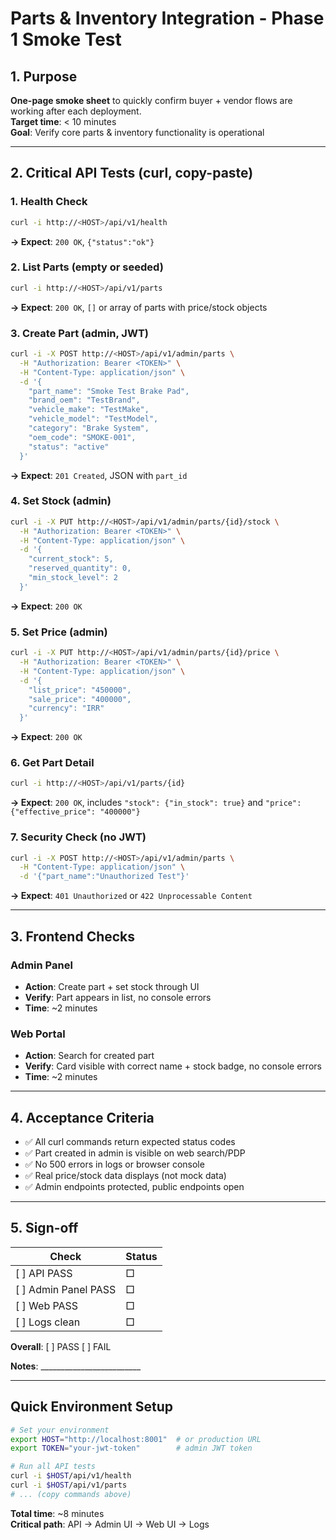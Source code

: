 # Parts & Inventory Integration - Phase 1 Smoke Test

## 1. Purpose

**One-page smoke sheet** to quickly confirm buyer + vendor flows are working after each deployment.  
**Target time**: < 10 minutes  
**Goal**: Verify core parts & inventory functionality is operational

---

## 2. Critical API Tests (curl, copy-paste)

### 1. Health Check
```bash
curl -i http://<HOST>/api/v1/health
```
**→ Expect**: `200 OK`, `{"status":"ok"}`

### 2. List Parts (empty or seeded)
```bash
curl -i http://<HOST>/api/v1/parts
```
**→ Expect**: `200 OK`, `[]` or array of parts with price/stock objects

### 3. Create Part (admin, JWT)
```bash
curl -i -X POST http://<HOST>/api/v1/admin/parts \
  -H "Authorization: Bearer <TOKEN>" \
  -H "Content-Type: application/json" \
  -d '{
    "part_name": "Smoke Test Brake Pad",
    "brand_oem": "TestBrand",
    "vehicle_make": "TestMake",
    "vehicle_model": "TestModel",
    "category": "Brake System",
    "oem_code": "SMOKE-001",
    "status": "active"
  }'
```
**→ Expect**: `201 Created`, JSON with `part_id`

### 4. Set Stock (admin)
```bash
curl -i -X PUT http://<HOST>/api/v1/admin/parts/{id}/stock \
  -H "Authorization: Bearer <TOKEN>" \
  -H "Content-Type: application/json" \
  -d '{
    "current_stock": 5,
    "reserved_quantity": 0,
    "min_stock_level": 2
  }'
```
**→ Expect**: `200 OK`

### 5. Set Price (admin)
```bash
curl -i -X PUT http://<HOST>/api/v1/admin/parts/{id}/price \
  -H "Authorization: Bearer <TOKEN>" \
  -H "Content-Type: application/json" \
  -d '{
    "list_price": "450000",
    "sale_price": "400000",
    "currency": "IRR"
  }'
```
**→ Expect**: `200 OK`

### 6. Get Part Detail
```bash
curl -i http://<HOST>/api/v1/parts/{id}
```
**→ Expect**: `200 OK`, includes `"stock": {"in_stock": true}` and `"price": {"effective_price": "400000"}`

### 7. Security Check (no JWT)
```bash
curl -i -X POST http://<HOST>/api/v1/admin/parts \
  -H "Content-Type: application/json" \
  -d '{"part_name":"Unauthorized Test"}'
```
**→ Expect**: `401 Unauthorized` or `422 Unprocessable Content`

---

## 3. Frontend Checks

### Admin Panel
- **Action**: Create part + set stock through UI
- **Verify**: Part appears in list, no console errors
- **Time**: ~2 minutes

### Web Portal  
- **Action**: Search for created part
- **Verify**: Card visible with correct name + stock badge, no console errors
- **Time**: ~2 minutes

---

## 4. Acceptance Criteria

- ✅ All curl commands return expected status codes
- ✅ Part created in admin is visible on web search/PDP  
- ✅ No 500 errors in logs or browser console
- ✅ Real price/stock data displays (not mock data)
- ✅ Admin endpoints protected, public endpoints open

---

## 5. Sign-off

| Check | Status |
|-------|--------|
| [ ] API PASS | □ |
| [ ] Admin Panel PASS | □ |
| [ ] Web PASS | □ |
| [ ] Logs clean | □ |

**Overall**: [ ] PASS [ ] FAIL

**Notes**: _________________________

---

## Quick Environment Setup

```bash
# Set your environment
export HOST="http://localhost:8001"  # or production URL
export TOKEN="your-jwt-token"        # admin JWT token

# Run all API tests
curl -i $HOST/api/v1/health
curl -i $HOST/api/v1/parts
# ... (copy commands above)
```

**Total time**: ~8 minutes  
**Critical path**: API → Admin UI → Web UI → Logs
